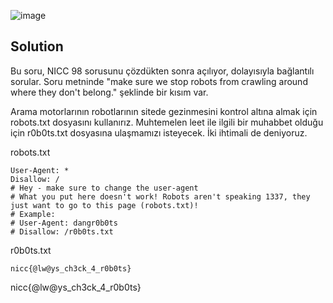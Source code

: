 ![image](https://user-images.githubusercontent.com/88983987/224655668-7edbccc3-a492-4850-b62a-baf1f22c0377.png)

## Solution
Bu soru, NICC 98 sorusunu çözdükten sonra açılıyor, dolayısıyla bağlantılı sorular. Soru metninde "make sure we stop robots from crawling around where they don't belong." şeklinde bir kısım var.

Arama motorlarının robotlarının sitede gezinmesini kontrol altına almak için robots.txt dosyasını kullanırız. Muhtemelen leet ile ilgili bir muhabbet olduğu için r0b0ts.txt dosyasına ulaşmamızı isteyecek. İki ihtimali de deniyoruz.

robots.txt
```
User-Agent: *
Disallow: /
# Hey - make sure to change the user-agent
# What you put here doesn't work! Robots aren't speaking 1337, they just want to go to this page (robots.txt)!
# Example: 
# User-Agent: dangr0b0ts
# Disallow: /r0b0ts.txt
```
r0b0ts.txt
```
nicc{@lw@ys_ch3ck_4_r0b0ts}
```

nicc{@lw@ys_ch3ck_4_r0b0ts}


